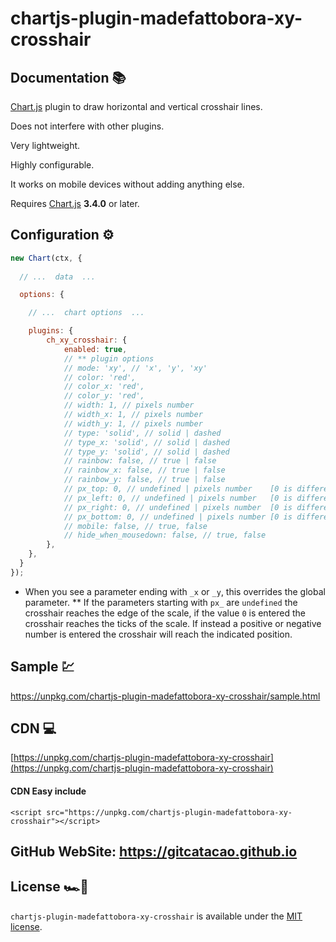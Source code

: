 # chartjs-plugin-madefattobora-xy-crosshair

## Documentation 📚


[Chart.js](http://www.chartjs.org/) plugin to draw horizontal and vertical crosshair lines.

Does not interfere with other plugins.

Very lightweight.

Highly configurable.

It works on mobile devices without adding anything else.

Requires [Chart.js](https://github.com/chartjs/Chart.js/releases) **3.4.0** or later.




## Configuration ⚙️

```javascript
new Chart(ctx, {
	
  // ...  data  ...

  options: {

    // ...  chart options  ...

	plugins: {
		ch_xy_crosshair: {
			enabled: true,
			// ** plugin options
			// mode: 'xy', // 'x', 'y', 'xy' 
			// color: 'red',
			// color_x: 'red',
			// color_y: 'red',
			// width: 1, // pixels number
			// width_x: 1, // pixels number
			// width_y: 1, // pixels number
			// type: 'solid', // solid | dashed
			// type_x: 'solid', // solid | dashed
			// type_y: 'solid', // solid | dashed
			// rainbow: false, // true | false
			// rainbow_x: false, // true | false
			// rainbow_y: false, // true | false
			// px_top: 0, // undefined | pixels number    [0 is different from undefined]
			// px_left: 0, // undefined | pixels number   [0 is different from undefined]
			// px_right: 0, // undefined | pixels number  [0 is different from undefined]
			// px_bottom: 0, // undefined | pixels number [0 is different from undefined]
			// mobile: false, // true, false
			// hide_when_mousedown: false, // true, false
		},
	},
  }
});
```

* When you see a parameter ending with `_x` or `_y`, this overrides the global parameter.
** If the parameters starting with `px_` are `undefined` the crosshair reaches the edge of the scale, if the value `0` is entered the crosshair reaches the ticks of the scale. If instead a positive or negative number is entered the crosshair will reach the indicated position.

## Sample 💹
https://unpkg.com/chartjs-plugin-madefattobora-xy-crosshair/sample.html

## CDN 💻
[https://unpkg.com/chartjs-plugin-madefattobora-xy-crosshair](https://unpkg.com/chartjs-plugin-madefattobora-xy-crosshair)

#### CDN Easy include
```
<script src="https://unpkg.com/chartjs-plugin-madefattobora-xy-crosshair"></script>
```

## GitHub WebSite: https://gitcatacao.github.io

## License 🏎️🍒


`chartjs-plugin-madefattobora-xy-crosshair` is available under the [MIT license](LICENSE.md).











